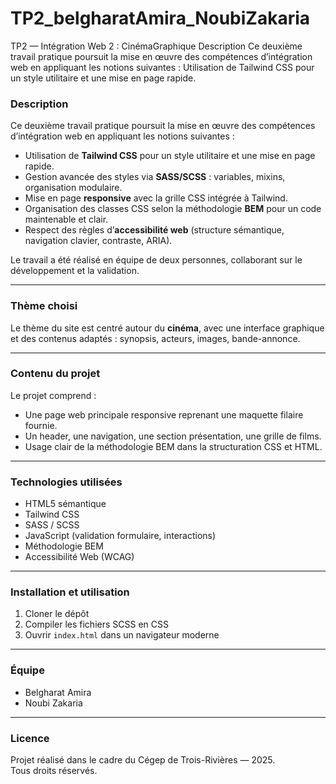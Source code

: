 # TP2_belgharatAmira_NoubiZakaria
TP2 — Intégration Web 2 :
CinémaGraphique Description Ce deuxième travail pratique poursuit la mise en œuvre des compétences d’intégration web en appliquant les notions suivantes : 
Utilisation de Tailwind CSS pour un style utilitaire et une mise en page rapide.  

### Description

Ce deuxième travail pratique poursuit la mise en œuvre des compétences d’intégration web en appliquant les notions suivantes :

- Utilisation de **Tailwind CSS** pour un style utilitaire et une mise en page rapide.  
- Gestion avancée des styles via **SASS/SCSS** : variables, mixins, organisation modulaire.  
- Mise en page **responsive** avec la grille CSS intégrée à Tailwind.  
- Organisation des classes CSS selon la méthodologie **BEM** pour un code maintenable et clair.  
- Respect des règles d’**accessibilité web** (structure sémantique, navigation clavier, contraste, ARIA).  

Le travail a été réalisé en équipe de deux personnes, collaborant sur le développement et la validation.

---

### Thème choisi

Le thème du site est centré autour du **cinéma**, avec une interface graphique et des contenus adaptés : synopsis, acteurs, images, bande-annonce.

---

### Contenu du projet

Le projet comprend :

- Une page web principale responsive reprenant une maquette filaire fournie.  
- Un header, une navigation, une section présentation, une grille de films.  
- Usage clair de la méthodologie BEM dans la structuration CSS et HTML.

---

### Technologies utilisées

- HTML5 sémantique  
- Tailwind CSS 
- SASS / SCSS  
- JavaScript (validation formulaire, interactions)  
- Méthodologie BEM  
- Accessibilité Web (WCAG)

---

### Installation et utilisation

1. Cloner le dépôt  
2. Compiler les fichiers SCSS en CSS  
3. Ouvrir `index.html` dans un navigateur moderne

---

### Équipe

- Belgharat Amira  
- Noubi Zakaria

---

### Licence

Projet réalisé dans le cadre du Cégep de Trois-Rivières — 2025.  
Tous droits réservés.
